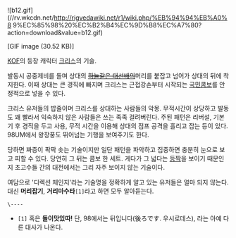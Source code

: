 ![b12.gif](//rv.wkcdn.net/http://rigvedawiki.net/r1/wiki.php/%EB%94%94%EB%A0%8
9%EC%85%98%20%EC%B2%B4%EC%9D%B8%EC%A7%80?action=download&value=b12.gif)

[GIF image (30.52 KB)]

[KOF](KOF.md)의 등장 캐릭터 [크리스](%ED%81%AC%EB%A6%AC%EC%8A%A4%28KOF%29.md)의
기술.

발동시 공중제비를 돌며 상대의 <del>[하늘같은 대선배의](%EC%A0%84%EA%B5%AD%EA%B5%AC%20%EA%B0%9C%EC%BA%90%EB%93%A4%EC%9D%98%20%EC%88%98%EB%8B%A4.md)</del>머리를 붙잡고 넘어가 상대의 뒤에
착지한다. 이때 상대는 큰 경직에 빠지며 크리스는 근접강손부터 시작되는
[국민콤보](%EA%B5%AD%EB%AF%BC%EC%BD%A4%EB%B3%B4.md)를 안정적으로 넣을 수 있다.

크리스 유저들의 밥줄이며 크리스를 상대하는 사람들의 악몽. 무적시간이 상당하고 발동도 꽤 빨라서 익숙하지 않은 사람들은 쓰는 족족
걸려버린다. 주된 패턴은 리버설, 기본기 후 경직을 두고 사용, 무적 시간을 이용해 상대의 점프 공격을 흘리고 잡는 등이 있다. 98UM에서
왕장풍도 뛰어넘는 기행을 보여주기도 한다.

당하면 짜증이 팍팍 솟는 기술이지만 일단 패턴을 파악하고 집중하면 충분히 눈으로 보고 피할 수 있다. 당연히 그 뒤는 콤보 한 세트. 게다가
그 넓다는 [등짝](%EB%8D%94%EB%AF%B8.md)을 보이기 때문인지 초고수들 간의 대전에서는 그리 자주 보이지 않는
기술이다.

여담으로 '디렉션 체인지'라는 기술명을 정확하게 알고 있는 유저들은 얼마 되지 않는다. 대신 **머리잡기**, **거리마수타**`[1]`라고
하면 모두 알아듣는다.

`\----`

  * `[1]` 혹은 **돌이맛있따!** 단, 98에서는 뒤입니다(後ろです. 우시로데스), 라는 아예 다른 대사가 나온다.

